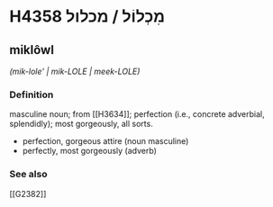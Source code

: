 # H4358 מִכְלוֹל / מכלול

## miklôwl

_(mik-lole' | mik-LOLE | meek-LOLE)_

### Definition

masculine noun; from [[H3634]]; perfection (i.e., concrete adverbial, splendidly); most gorgeously, all sorts.

- perfection, gorgeous attire (noun masculine)
- perfectly, most gorgeously (adverb)
### See also

[[G2382]]

